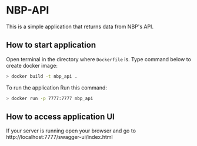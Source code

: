 # NBP-API

This is a simple application that returns data from NBP's API.

## How to start application
Open terminal in the directory where `Dockerfile` is. Type command below to create docker image:
```bash
> docker build -t nbp_api .
```

To run the application Run this command:
```bash
> docker run -p 7777:7777 nbp_api
```
## How to access application UI

If your server is running open your browser and go to
http://localhost:7777/swagger-ui/index.html
